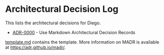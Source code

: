 # Architectural Decision Log

This lists the architectural decisions for Diego.

<!-- adrlog -->

- [ADR-0000](0000-use-architectural-decision-records.md) - Use Markdown Architectural Decision Records

<!-- adrlogstop -->

[template.md](template.md) contains the template.
More information on MADR is available at <https://adr.github.io/madr/>.
